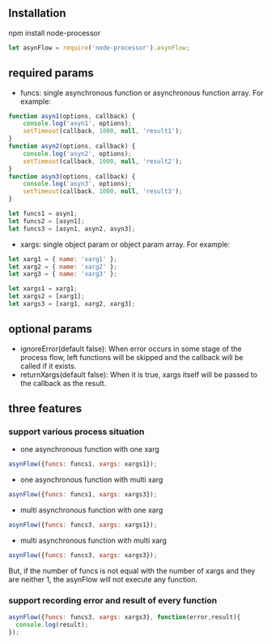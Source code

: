 ## Installation
npm install node-processor 
```javascript
let asynFlow = require('node-processor').asynFlow;
```
## required params
* funcs: single asynchronous function or asynchronous function array. For example:  
```javascript
function asyn1(options, callback) {
    console.log('asyn1', options);
    setTimeout(callback, 1000, null, 'result1');
}
function asyn2(options, callback) {
    console.log('asyn2', options);
    setTimeout(callback, 1000, null, 'result2');
}
function asyn3(options, callback) {
    console.log('asyn3', options);
    setTimeout(callback, 1000, null, 'result3');
}

let funcs1 = asyn1;
let funcs2 = [asyn1];
let funcs3 = [asyn1, asyn2, asyn3];
```
* xargs: single object param or object param array. For example:
```javascript
let xarg1 = { name: 'xarg1' };
let xarg2 = { name: 'xarg2' };
let xarg3 = { name: 'xarg3' };

let xargs1 = xarg1;
let xargs2 = [xarg1];
let xargs3 = [xarg1, xarg2, xarg3];
```
## optional params
* ignoreError(default false): When error occurs in some stage of the process flow, left functions will be skipped and the callback will be called if it exists.
* returnXargs(default false): When it is true, xargs itself will be passed to the callback as the result.

## three features
### support various process situation 
* one asynchronous function with one xarg
```javascript
asynFlow({funcs: funcs1, xargs: xargs1});
```
* one asynchronous function with multi xarg
```javascript
asynFlow({funcs: funcs1, xargs: xargs3});
```
* multi asynchronous function with one xarg
```javascript
asynFlow({funcs: funcs3, xargs: xargs1});
```
* multi asynchronous function with multi xarg
```javascript
asynFlow({funcs: funcs3, xargs: xargs3});
```
But, if the number of funcs is not equal with the number of xargs and they are neither 1, the asynFlow will not execute any function.
### support recording error and result of every function
```javascript
asynFlow({funcs: funcs3, xargs: xargs3}, function(error,result){
  console.log(result);
});
